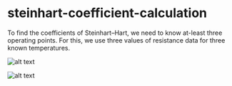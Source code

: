 # steinhart-coefficient-calculation
To find the coefficients of Steinhart–Hart, we need to know at-least three operating points. For this, we use three values of resistance data for three known temperatures. 

![alt text](https://wikimedia.org/api/rest_v1/media/math/render/svg/463f28e39fdc7f72d3acc9c8dd757d974c93ea4a)




![alt text](https://i.imgur.com/FwwOi1a.gif)
